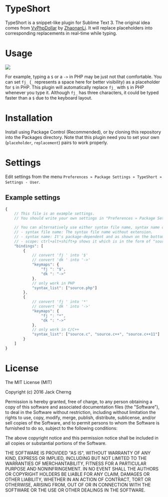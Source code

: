 TypeShort
=========

TypeShort is a snippet-like plugin for Sublime Text 3.
The original idea comes from [VvPhpDollar](https://github.com/ZhaonanLi/VvPhpDollar) by [ZhaonanLi](https://github.com/ZhaonanLi).
It will replace placeholders into corresponding replacements in real-time while typing.


Usage
=====

![](https://raw.githubusercontent.com/jfcherng/sublime-TypeShort/gh-pages/images/screenshot.gif)

For example, typing a `$` or a `->` in PHP may be just not that comfortable.
You can set `fj_` (`_` represents a space here for better visibility) as a placeholder for `$` in PHP.
This plugin will automatically replace `fj_` with `$` in PHP whenever you type it.
Although `fj_` has three characters, it could be typed faster than a `$` due to the keyboard layout.


Installation
============

Install using Package Control (Recommended), or by cloning this repository into the Packages directory.
Note that this plugin need you to set your own (`placeholder`, `replacement`) pairs to work properly.


Settings
========

Edit settings from the menu `Preferences » Package Settings » TypeShort » Settings - User`.

## Example settings

```javascript
{
    // This file is an example settings.
    // You should write your own settings in "Preferences » Package Settings » TypeShort » Settings - User"

    // You can alternatively use either syntax file name, syntax name or scopes in the "syntax_list".
    // - syntax file name: The syntax file name without extension.
    // - syntax name: It's package-dependent and as shown on the bottom-right corner of your ST windows.
    // - scope: ctrl+alt+shift+p shows it which is in the form of "source.xxx/text.xxx".
    "bindings": [
        {
            // convert 'fj ' into '$'
            // convert 'dk ' into '->'
            "keymaps": {
                "fj ": "$",
                "dk ": "->"
            },
            // only work in PHP
            "syntax_list": ["source.php"]
        },
        {
            // convert 'fj ' into '*'
            // convert 'dk ' into '->'
            "keymaps": {
                "fj ": "*",
                "dk ": "->"
            },
            // only work in C/C++
            "syntax_list": ["source.c", "source.c++", "source.c++11"]
        }
    ]
}
```


License
=======

The MIT License (MIT)

Copyright (c) 2016 Jack Cherng

Permission is hereby granted, free of charge, to any person obtaining a copy
of this software and associated documentation files (the "Software"), to deal
in the Software without restriction, including without limitation the rights
to use, copy, modify, merge, publish, distribute, sublicense, and/or sell
copies of the Software, and to permit persons to whom the Software is
furnished to do so, subject to the following conditions:

The above copyright notice and this permission notice shall be included in all
copies or substantial portions of the Software.

THE SOFTWARE IS PROVIDED "AS IS", WITHOUT WARRANTY OF ANY KIND, EXPRESS OR
IMPLIED, INCLUDING BUT NOT LIMITED TO THE WARRANTIES OF MERCHANTABILITY,
FITNESS FOR A PARTICULAR PURPOSE AND NONINFRINGEMENT. IN NO EVENT SHALL THE
AUTHORS OR COPYRIGHT HOLDERS BE LIABLE FOR ANY CLAIM, DAMAGES OR OTHER
LIABILITY, WHETHER IN AN ACTION OF CONTRACT, TORT OR OTHERWISE, ARISING FROM,
OUT OF OR IN CONNECTION WITH THE SOFTWARE OR THE USE OR OTHER DEALINGS IN THE
SOFTWARE.
